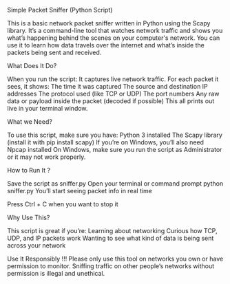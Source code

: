 Simple Packet Sniffer (Python Script)

This is a basic network packet sniffer written in Python using the Scapy library. It’s a command-line tool that watches network traffic and shows you what’s happening behind the scenes on your computer's network.
You can use it to learn how data travels over the internet and what’s inside the packets being sent and received.

What Does It Do?

When you run the script:
It captures live network traffic.
For each packet it sees, it shows:
The time it was captured
The source and destination IP addresses
The protocol used (like TCP or UDP)
The port numbers
Any raw data or payload inside the packet (decoded if possible)
This all prints out live in your terminal window.

What we Need?

To use this script, make sure you have:
Python 3 installed
The Scapy library (install it with pip install scapy)
If you’re on Windows, you’ll also need Npcap installed
On Windows, make sure you run the script as Administrator or it may not work properly.

How to Run It ?

Save the script as sniffer.py
Open your terminal or command prompt
python sniffer.py
You’ll start seeing packet info in real time

Press Ctrl + C when you want to stop it

Why Use This?

This script is great if you’re:
Learning about networking
Curious how TCP, UDP, and IP packets work
Wanting to see what kind of data is being sent across your network

Use It Responsibly
!!! Please only use this tool on networks you own or have permission to monitor.
Sniffing traffic on other people’s networks without permission is illegal and unethical.